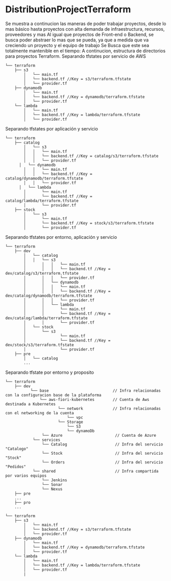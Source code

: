# DistributionProjectTerraform
Se muestra a continucion las maneras de poder trabajar proyectos, desde lo mas básico hasta proyectos con alta demanda de infraestructura, recursos, proveedores y mas
Al igual que proyectos de Front-end o Backend, se busca poder abstraer lo mas que se pueda, ya que a medida que va creciendo un proyecto y el equipo de trabajo
Se Busca que este sea totalmente mantenible en el tiempo:
A continucion, estructura de directorios para proyectos Terraform.
Separando tfstates por servicio de AWS
```
└── terraform
    ├── s3
		│   └── main.tf
		│   └── backend.tf //Key = s3/terraform.tfstate
		│   └── provider.tf
    ├── dynamodb
		│   └── main.tf
		│   └── backend.tf //Key = dynamodb/terraform.tfstate
		│   └── provider.tf
    └── lambda
		│   └── main.tf
		│   └── backend.tf //Key = lambda/terraform.tfstate
		│   └── provider.tf
```

Separando tfstates por aplicación y servicio
```
└── terraform
    ├── catalog
		│   └── s3
		│   │   └── main.tf
		│   │   └── backend.tf //Key = catalog/s3/terraform.tfstate
		│   │   └── provider.tf
	  │   └── dynamodb
		│   │   └── main.tf
		│   │   └── backend.tf //Key = catalog/dynamodb/terraform.tfstate
		│   │   └── provider.tf
	  │   └── lambda
		│       └── main.tf
		│       └── backend.tf //Key = catalog/lambda/terraform.tfstate
		│       └── provider.tf
    ├── stock
		│   └── s3
		│       └── main.tf
		│       └── backend.tf //Key = stock/s3/terraform.tfstate
		│       └── provider.tf
```


Separando tfstates por entorno, aplicación y servicio
```
└── terraform
    ├── dev
		│   └── catalog
		│   │   └── s3
		│		│   │   └── main.tf
		│		│   │   └── backend.tf //Key = dev/catalog/s3/terraform.tfstate
		│		│   │   └── provider.tf
		│		│   └── dynamodb
		│		│   │   └── main.tf
		│		│   │   └── backend.tf //Key = dev/catalog/dynamodb/terraform.tfstate
		│		│   │   └── provider.tf
		│		│   └── lambda
		│		│       └── main.tf
		│		│       └── backend.tf //Key = dev/catalog/lambda/terraform.tfstate
		│		│       └── provider.tf
		│   └── stock
		│       └── s3
		│		        └── main.tf
		│		        └── backend.tf //Key = dev/stock/s3/terraform.tfstate
		│		        └── provider.tf
    ├── pre
		│   └── catalog
		...
```

Separando tfstate por entorno y proposito

```
└── terraform
    ├── dev
		   └── base                            // Infra relacionadas con la configuracion base de la plataforma
		       └── aws-fiori-kubernetes        // Cuenta de Aws destinada a Kubernetes
		               └── network             // Infra relacionadas con el networking de la cuenta
                           └── vpc
                       └── Storage
                           └── S3
                           └── dynamoDb
                └── Azure                       // Cuenta de Azure
            └── services
                └── Catalog                     // Infra del servicio "Catalogo" 
                └── Stock                       // Infra del servicio "Stock"
                └── Orders                      // Infra del servicio "Pedidos" 
            └── shared                          // Infra compartida por varios equipos
                └── Jenkins
                └── Sonar
                └── Nexus
    ├── pre
    ...
    ├── pro
    ...
 ```


```
└── terraform
    ├── s3
		│   └── main.tf
		│   └── backend.tf //Key = s3/terraform.tfstate
		│   └── provider.tf
    ├── dynamodb
		│   └── main.tf
		│   └── backend.tf //Key = dynamodb/terraform.tfstate
		│   └── provider.tf
    └── lambda
		│   └── main.tf
		│   └── backend.tf //Key = lambda/terraform.tfstate
		│   └── provider.tf
        |   

```        
